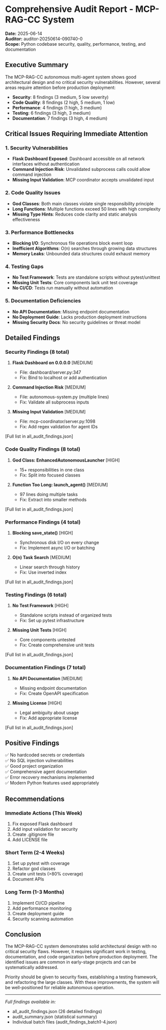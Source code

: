 # Comprehensive Audit Report - MCP-RAG-CC System

**Date:** 2025-06-14  
**Auditor:** auditor-20250614-090740-0  
**Scope:** Python codebase security, quality, performance, testing, and documentation

## Executive Summary

The MCP-RAG-CC autonomous multi-agent system shows good architectural design and no critical security vulnerabilities. However, several areas require attention before production deployment:

- **Security**: 8 findings (3 medium, 5 low severity)
- **Code Quality**: 8 findings (2 high, 5 medium, 1 low)
- **Performance**: 4 findings (1 high, 3 medium)
- **Testing**: 6 findings (3 high, 3 medium)
- **Documentation**: 7 findings (3 high, 4 medium)

## Critical Issues Requiring Immediate Attention

### 1. Security Vulnerabilities
- **Flask Dashboard Exposed**: Dashboard accessible on all network interfaces without authentication
- **Command Injection Risk**: Unvalidated subprocess calls could allow command injection
- **Missing Input Validation**: MCP coordinator accepts unvalidated input

### 2. Code Quality Issues
- **God Classes**: Both main classes violate single responsibility principle
- **Long Functions**: Multiple functions exceed 50 lines with high complexity
- **Missing Type Hints**: Reduces code clarity and static analysis effectiveness

### 3. Performance Bottlenecks
- **Blocking I/O**: Synchronous file operations block event loop
- **Inefficient Algorithms**: O(n) searches through growing data structures
- **Memory Leaks**: Unbounded data structures could exhaust memory

### 4. Testing Gaps
- **No Test Framework**: Tests are standalone scripts without pytest/unittest
- **Missing Unit Tests**: Core components lack unit test coverage
- **No CI/CD**: Tests run manually without automation

### 5. Documentation Deficiencies
- **No API Documentation**: Missing endpoint documentation
- **No Deployment Guide**: Lacks production deployment instructions
- **Missing Security Docs**: No security guidelines or threat model

## Detailed Findings

### Security Findings (8 total)

1. **Flask Dashboard on 0.0.0.0** [MEDIUM]
   - File: dashboard/server.py:347
   - Fix: Bind to localhost or add authentication

2. **Command Injection Risk** [MEDIUM]
   - File: autonomous-system.py (multiple lines)
   - Fix: Validate all subprocess inputs

3. **Missing Input Validation** [MEDIUM]
   - File: mcp-coordinator/server.py:1098
   - Fix: Add regex validation for agent IDs

[Full list in all_audit_findings.json]

### Code Quality Findings (8 total)

1. **God Class: EnhancedAutonomousLauncher** [HIGH]
   - 15+ responsibilities in one class
   - Fix: Split into focused classes

2. **Function Too Long: launch_agent()** [MEDIUM]
   - 97 lines doing multiple tasks
   - Fix: Extract into smaller methods

[Full list in all_audit_findings.json]

### Performance Findings (4 total)

1. **Blocking save_state()** [HIGH]
   - Synchronous disk I/O on every change
   - Fix: Implement async I/O or batching

2. **O(n) Task Search** [MEDIUM]
   - Linear search through history
   - Fix: Use inverted index

[Full list in all_audit_findings.json]

### Testing Findings (6 total)

1. **No Test Framework** [HIGH]
   - Standalone scripts instead of organized tests
   - Fix: Set up pytest infrastructure

2. **Missing Unit Tests** [HIGH]
   - Core components untested
   - Fix: Create comprehensive unit tests

[Full list in all_audit_findings.json]

### Documentation Findings (7 total)

1. **No API Documentation** [MEDIUM]
   - Missing endpoint documentation
   - Fix: Create OpenAPI specification

2. **Missing License** [HIGH]
   - Legal ambiguity about usage
   - Fix: Add appropriate license

[Full list in all_audit_findings.json]

## Positive Findings

✅ No hardcoded secrets or credentials  
✅ No SQL injection vulnerabilities  
✅ Good project organization  
✅ Comprehensive agent documentation  
✅ Error recovery mechanisms implemented  
✅ Modern Python features used appropriately

## Recommendations

### Immediate Actions (This Week)
1. Fix exposed Flask dashboard
2. Add input validation for security
3. Create .gitignore file
4. Add LICENSE file

### Short Term (2-4 Weeks)
1. Set up pytest with coverage
2. Refactor god classes
3. Create unit tests (>80% coverage)
4. Document APIs

### Long Term (1-3 Months)
1. Implement CI/CD pipeline
2. Add performance monitoring
3. Create deployment guide
4. Security scanning automation

## Conclusion

The MCP-RAG-CC system demonstrates solid architectural design with no critical security flaws. However, it requires significant work in testing, documentation, and code organization before production deployment. The identified issues are common in early-stage projects and can be systematically addressed.

Priority should be given to security fixes, establishing a testing framework, and refactoring the large classes. With these improvements, the system will be well-positioned for reliable autonomous operation.

---

*Full findings available in:*
- all_audit_findings.json (26 detailed findings)
- audit_summary.json (statistical summary)
- Individual batch files (audit_findings_batch1-4.json)
